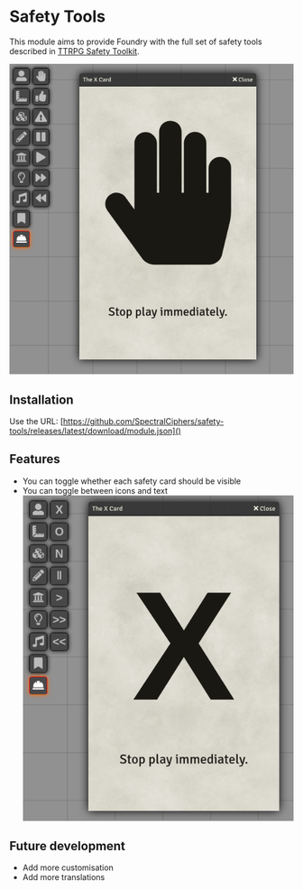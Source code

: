 # Safety Tools

This module aims to provide Foundry with the full set of safety tools described in [TTRPG Safety Toolkit](https://thetrove.is/Resources/TTRPG%20Safety%20Toolkit/TTRPG%20Safety%20Toolkit%20Guide.pdf).

![Screen shot of the X card using icons](docs/screenshot-icons.png)

## Installation

Use the URL: [https://github.com/SpectralCiphers/safety-tools/releases/latest/download/module.json]()

## Features

* You can toggle whether each safety card should be visible
* You can toggle between icons and text
  ![Screen shot of the X card using text](docs/screenshot-text.png)

## Future development

* Add more customisation
* Add more translations
